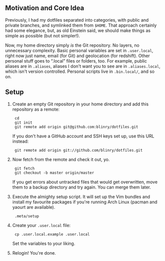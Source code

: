 Motivation and Core Idea
------------------------

Previously, I had my dotfiles separated into categories, with public and private branches, and symlinked them from `$HOME`. That approach certainly had some elegance, but, as old Einstein said, we should make things as simple as possible (but not simpler!).

Now, my home directory simply *is* the Git repository. No layers, no unnecessary complexity. Basic personal variables are set in `.user.local`, right now just name, email (for Git) and geolocation (for redshift). Other personal stuff goes to “.local” files or folders, too. For example, public aliases are in `.aliases`, aliases I don't want you to see are in `.aliases.local`, which isn't version controlled. Personal scripts live in `.bin.local/`, and so on.

Setup
-----

1. Create an empty Git repository in your home directory and add this repository as a remote:

        cd
        git init
        git remote add origin git@github.com:blinry/dotfiles.git
    
    If you don't have a GitHub account and SSH keys set up, use this URL instead:
    
        git remote add origin git://github.com/blinry/dotfiles.git

2. Now fetch from the remote and check it out, yo.

        git fetch
        git checkout -b master origin/master

    If you get errors about untracked files that would get overwritten, move them to a backup directory and try again. You can merge them later.

3. Execute the almighty setup script. It will set up the Vim bundles and install my favourite packages if you're running Arch Linux (pacman and yaourt are available).

        .meta/setup

4. Create your `.user.local` file:

        cp .user.local.example .user.local

    Set the variables to your liking.

5. Relogin! You're done.
